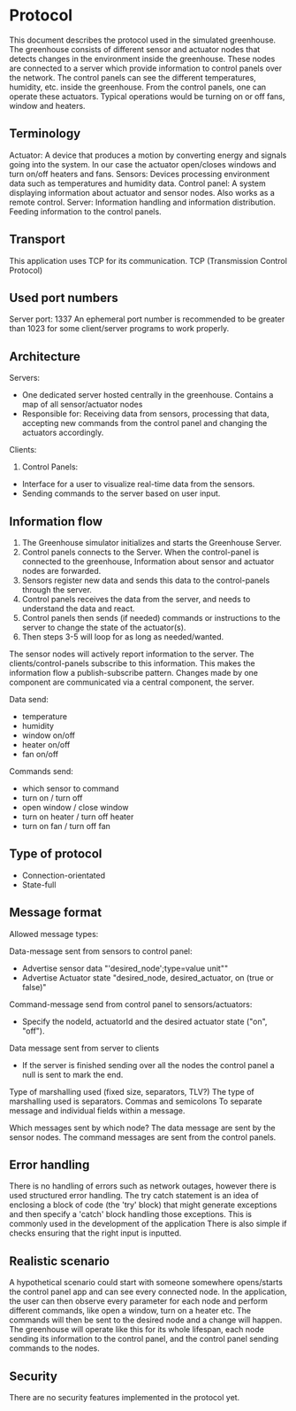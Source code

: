 # Protocol
This document describes the protocol used in the simulated greenhouse. The greenhouse consists of
different  sensor and actuator nodes that detects changes in the environment inside the greenhouse. These
nodes are connected to a server which provide information to control panels over the network. 
The control panels can see the different temperatures, humidity, etc. inside the greenhouse. From the control 
panels, one can operate these actuators. Typical operations would be turning on or off fans, window and heaters. 

## Terminology
Actuator: A device that produces a motion by converting energy and signals going into the system. In our case the 
actuator open/closes windows and turn on/off heaters and fans. 
Sensors: Devices processing environment data such as temperatures and humidity data.
Control panel: A system displaying information about actuator and sensor nodes. Also works as a remote control. 
Server: Information handling and information distribution. Feeding information to the control panels.

## Transport
This application uses TCP for its communication. TCP (Transmission Control Protocol)

## Used port numbers
Server port: 1337
An ephemeral port number is recommended to be greater than
1023 for some client/server programs to work properly.

## Architecture
Servers: 
- One dedicated server hosted centrally in the greenhouse. Contains a map of all sensor/actuator nodes
- Responsible for: Receiving data from sensors, processing that data, 
  accepting new commands from the control panel and changing the actuators accordingly. 

Clients:
1. Control Panels:
- Interface for a user to visualize real-time data from the sensors.
- Sending commands to the server based on user input.

## Information flow
1. The Greenhouse simulator initializes and starts the Greenhouse Server.  
2. Control panels connects to the Server. When the control-panel is connected to the greenhouse, 
   Information about sensor and actuator nodes are forwarded.
3. Sensors register new data and sends this data to the control-panels through the server.
4. Control panels receives the data from the server, and needs to understand the data and react.
5. Control panels then sends (if needed) commands or instructions to the server to change the state of the actuator(s).
6. Then steps 3-5 will loop for as long as needed/wanted.

The sensor nodes will actively report information to the server. The clients/control-panels subscribe to this 
information. This makes the information flow a publish-subscribe pattern. Changes made by one component are 
communicated via a central component, the server.

Data send:
- temperature
- humidity
- window on/off
- heater on/off
- fan on/off

Commands send:
- which sensor to command
- turn on / turn off
- open window / close window
- turn on heater / turn off heater
- turn on fan / turn off fan

## Type of protocol
- Connection-orientated
- State-full

## Message format
Allowed message types:

Data-message sent from sensors to control panel:
- Advertise sensor data "'desired_node';type=value unit""
- Advertise Actuator state "desired_node, desired_actuator, on (true or false)"

Command-message send from control panel to sensors/actuators:
- Specify the nodeId, actuatorId and the desired actuator state ("on", "off").

Data message sent from server to clients
- If the server is finished sending over all the nodes the control panel a null is sent to mark the end.

Type of marshalling used (fixed size, separators, TLV?)
The type of marshalling used is separators. Commas and semicolons To separate message and individual fields 
within a message.

Which messages sent by which node?
The data message are sent by the sensor nodes. 
The command messages are sent from the control panels.

## Error handling
There is no handling of errors such as network outages, however there is used structured error handling. The try catch
statement is an idea of enclosing a block of code (the 'try' block) that might generate exceptions and then specify a
'catch' block handling those exceptions. This is commonly used in the development of the application There is also 
simple if checks ensuring that the right input is inputted. 

## Realistic scenario
A hypothetical scenario could start with someone somewhere opens/starts the control panel app and 
can see every connected node. In the application, the user can then observe every parameter for each
node and perform different commands, like open a window, turn on a heater etc. The commands will
then be sent to the desired node and a change will happen. The greenhouse will operate like this for
its whole lifespan, each node sending its information to the control panel, and the control panel 
sending commands to the nodes.

## Security
There are no security features implemented in the protocol yet.  